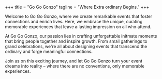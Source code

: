+++
title = "Go Go Gonzo"
tagline = "Where Extra ordinary Begins."
+++

Welcome to Go Go Gonzo, where we create remarkable events that foster connections and enrich lives. Here, we embrace the unique, curating memorable experiences that leave a lasting impression on all who attend.

At Go Go Gonzo, our passion lies in crafting unforgettable initmate moments that bring people together and inspire growth. From small gatherings to grand celebrations, we're all about designing events that transcend the ordinary and forge meaningful connections.

Join us on this exciting journey, and let Go Go Gonzo turn your event dreams into reality – where there are no conventions, only memorable experiences. 